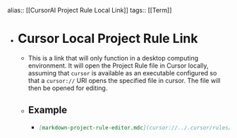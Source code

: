 alias:: [[CursorAI Project Rule Local Link]]
tags:: [[Term]]

- # Cursor Local Project Rule Link
	- This is a link that will only function in a desktop computing environment. It will open the Project Rule file in Cursor locally, assuming that `cursor` is available as an executable configured so that a `cursor://` URI opens the specified file in cursor. The file will then be opened for editing.
	- ## Example
		- ```markdown
		  [markdown-project-rule-editor.mdc](cursor://../.cursor/rules/cursor-project-rule-editor.mdc)
		  ```